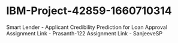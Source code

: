 # IBM-Project-42859-1660710314
Smart Lender - Applicant Credibility Prediction for Loan Approval
Assignment Link - Prasanth-122
Assignment Link - SanjeeveSP

